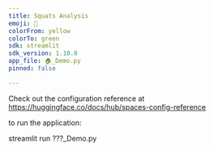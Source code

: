 ```yaml
---
title: Squats Analysis
emoji: 🐨
colorFrom: yellow
colorTo: green
sdk: streamlit
sdk_version: 1.10.0
app_file: 🏠️_Demo.py
pinned: false

---
```


Check out the configuration reference at https://huggingface.co/docs/hub/spaces-config-reference

to run the application:

streamlit run ???_Demo.py